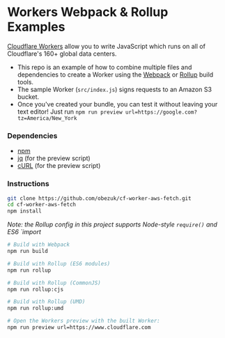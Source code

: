 Workers Webpack & Rollup Examples
====
[Cloudflare Workers](http://developers.cloudflare.com/workers/) allow you to write JavaScript which runs on all of Cloudflare's
160+ global data centers.
- This repo is an example of how to combine multiple files and dependencies to create a Worker using the [Webpack](https://webpack.js.org/) or [Rollup](https://rollupjs.org/) build tools.
- The sample Worker (`src/index.js`) signs requests to an Amazon S3 bucket.
- Once you've created your bundle, you can test it without leaving your text editor! Just run `npm run preview url=https://google.com?tz=America/New_York`

### Dependencies

- [npm](https://www.npmjs.com/get-npm)
- [jq](https://stedolan.github.io/jq/) (for the preview script)
- [cURL](https://curl.haxx.se/) (for the preview script)

### Instructions

```sh
git clone https://github.com/obezuk/cf-worker-aws-fetch.git
cd cf-worker-aws-fetch
npm install

```

*Note: the Rollup config in this project supports Node-style `require()` and ES6 `import*
```sh
# Build with Webpack
npm run build

# Build with Rollup (ES6 modules)
npm run rollup

# Build with Rollup (CommonJS)
npm run rollup:cjs

# Build with Rollup (UMD)
npm run rollup:umd
```

```sh
# Open the Workers preview with the built Worker:
npm run preview url=https://www.cloudflare.com
```

